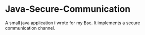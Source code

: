 Java-Secure-Communication
=========================

A small java application i wrote for my Bsc. It implements a secure communication channel.